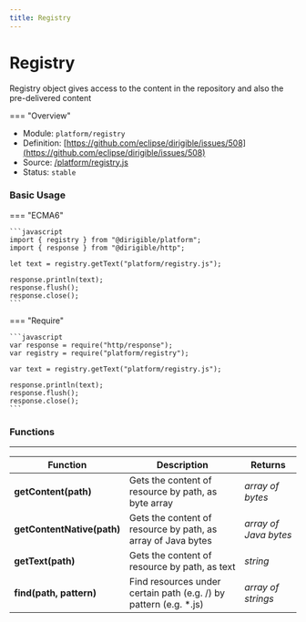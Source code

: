 ```yaml
---
title: Registry
---
```


Registry
===

Registry object gives access to the content in the repository and also the pre-delivered content

=== "Overview"
- Module: `platform/registry`
- Definition: [https://github.com/eclipse/dirigible/issues/508](https://github.com/eclipse/dirigible/issues/508)
- Source: [/platform/registry.js](https://github.com/eclipse/dirigible/blob/master/components/api-platform/src/main/resources/META-INF/dirigible/platform/registry.js)
- Status: `stable`


### Basic Usage

=== "ECMA6"

    ```javascript
    import { registry } from "@dirigible/platform";
    import { response } from "@dirigible/http";

    let text = registry.getText("platform/registry.js");

    response.println(text);
    response.flush();
    response.close();
    ```

=== "Require"

    ```javascript
    var response = require("http/response");
    var registry = require("platform/registry");

    var text = registry.getText("platform/registry.js");

    response.println(text);
    response.flush();
    response.close();
    ```

### Functions

---

Function     | Description | Returns
------------ | ----------- | --------
**getContent(path)**   | Gets the content of resource by path, as byte array | *array of bytes*
**getContentNative(path)**   | Gets the content of resource by path, as array of Java bytes | *array of Java bytes*
**getText(path)**   | Gets the content of resource by path, as text | *string*
**find(path, pattern)**   | Find resources under certain path (e.g. /) by pattern (e.g. *.js) | *array of strings*


